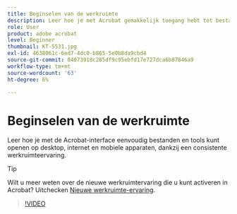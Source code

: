 ```yaml
---
title: Beginselen van de werkruimte
description: Leer hoe je met Acrobat gemakkelijk toegang hebt tot bestanden en tools op desktop, internet en mobiele apparaten
role: User
product: adobe acrobat
level: Beginner
thumbnail: KT-5531.jpg
exl-id: 4638061c-6ed7-4dc0-b865-5e0b8da9cbd4
source-git-commit: 04073918c285df9c95ebfd17e727dca6b87846a9
workflow-type: tm+mt
source-wordcount: '63'
ht-degree: 6%

---
```


# Beginselen van de werkruimte

Leer hoe je met de Acrobat-interface eenvoudig bestanden en tools kunt openen op desktop, internet en mobiele apparaten, dankzij een consistente werkruimteervaring.

>[!TIP]
>
>Wilt u meer weten over de nieuwe werkruimtervaring die u kunt activeren in Acrobat? Uitchecken [Nieuwe werkruimte-ervaring](new-workspace.md).

>[!VIDEO](https://video.tv.adobe.com/v/337971?hidetitle=true)
